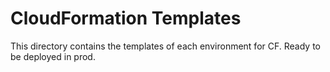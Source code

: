 # CloudFormation Templates

This directory contains the templates of each environment for CF.
Ready to be deployed in prod.
